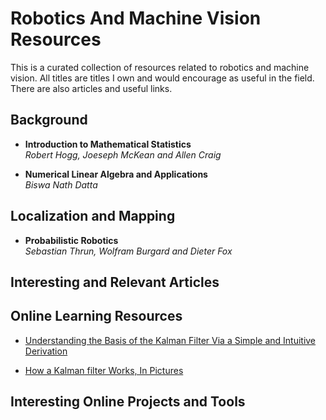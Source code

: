 # Robotics And Machine Vision Resources

This is a curated collection of resources related to robotics and machine
vision.  All titles are titles I own and would encourage as useful in the 
field.  There are also articles and useful links.


## Background

  * __Introduction to Mathematical Statistics__     
    _Robert Hogg, Joeseph McKean and Allen Craig_
    
  * __Numerical Linear Algebra and Applications__     
    _Biswa Nath Datta_



## Localization and Mapping

  * __Probabilistic Robotics__   
    _Sebastian Thrun, Wolfram Burgard and Dieter Fox_



## Interesting and Relevant Articles



## Online Learning Resources

  * [Understanding the Basis of the Kalman Filter Via a Simple and Intuitive Derivation](http://www.cl.cam.ac.uk/~rmf25/papers/Understanding%20the%20Basis%20of%20the%20Kalman%20Filter.pdf)
  
  * [How a Kalman filter Works, In Pictures](http://www.bzarg.com/p/how-a-kalman-filter-works-in-pictures/)



## Interesting Online Projects and Tools
